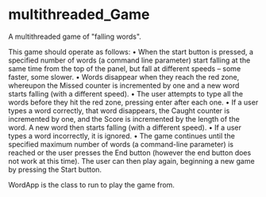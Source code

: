 # multithreaded_Game
A multithreaded game of "falling words". 

This game should operate as follows:
• When the start button is pressed, a specified number of words (a command line
parameter) start falling at the same time from the top of the panel, but fall at
different speeds – some faster, some slower.
• Words disappear when they reach the red zone, whereupon the Missed
counter is incremented by one and a new word starts falling (with a different
speed).
• The user attempts to type all the words before they hit the red zone, pressing
enter after each one.
• If a user types a word correctly, that word disappears, the Caught counter is
incremented by one, and the Score is incremented by the length of the word. A
new word then starts falling (with a different speed).
• If a user types a word incorrectly, it is ignored.
• The game continues until the specified maximum number of words (a
command-line parameter) is reached or the user presses the End button (however the end button does not work at this time). The user can then play again, beginning a new game by pressing the Start button.


WordApp is the class to run to play the game from.

